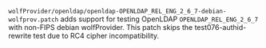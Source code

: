 `wolfProvider/openldap/openldap-OPENLDAP_REL_ENG_2_6_7-debian-wolfprov.patch` adds support
for testing OpenLDAP `OPENLDAP_REL_ENG_2_6_7` with non-FIPS debian wolfProvider. This patch
skips the test076-authid-rewrite test due to RC4 cipher incompatibility.
